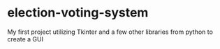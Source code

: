 # election-voting-system
My first project utilizing Tkinter and a few other libraries from python to create a GUI  
